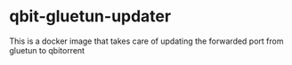 # qbit-gluetun-updater
This is a docker image that takes care of updating the forwarded port from gluetun to qbitorrent
